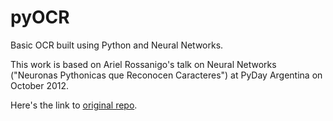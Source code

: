 # pyOCR

Basic OCR built using Python and Neural Networks.

This work is based on Ariel Rossanigo's talk on Neural Networks ("Neuronas Pythonicas que Reconocen Caracteres") at PyDay Argentina on October 2012.

Here's the link to [original repo](https://bitbucket.org/arielrossanigo/neuronaspythonicas_rafaela2012).